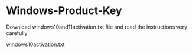 # Windows-Product-Key


Download windows10and11activation.txt file and read the instructions very carefully

[windows10activation.txt](https://github.com/ishahzebali/Windows-Product-Key/files/7093075/windows10activation.txt)
